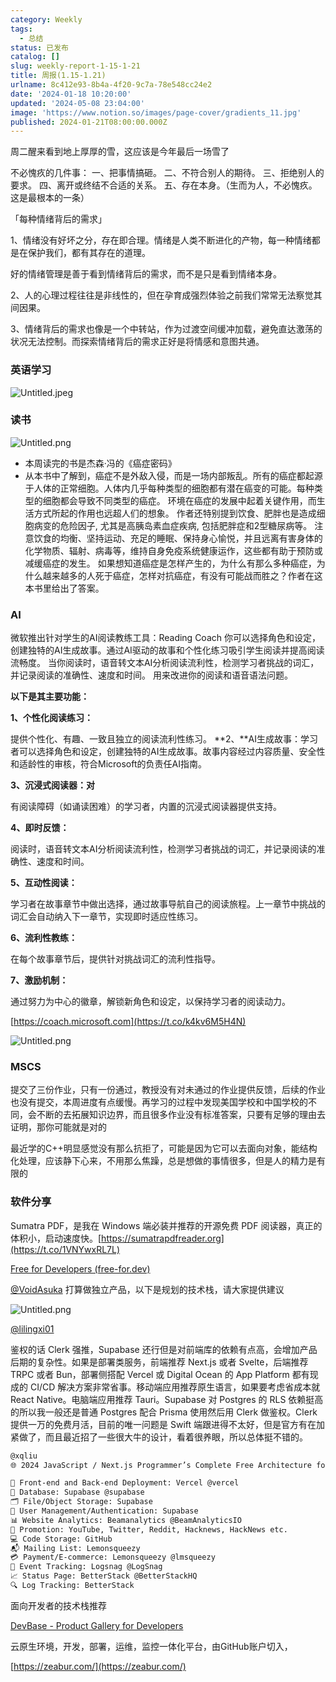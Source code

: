 ```yaml
---
category: Weekly
tags:
  - 总结
status: 已发布
catalog: []
slug: weekly-report-1-15-1-21
title: 周报(1.15-1.21)
urlname: 8c412e93-8b4a-4f20-9c7a-78e548cc24e2
date: '2024-01-18 10:20:00'
updated: '2024-05-08 23:04:00'
image: 'https://www.notion.so/images/page-cover/gradients_11.jpg'
published: 2024-01-21T08:00:00.000Z
---
```


周二醒来看到地上厚厚的雪，这应该是今年最后一场雪了


不必愧疚的几件事：
一、把事情搞砸。
二、不符合别人的期待。
三、拒绝别人的要求。
四、离开或终结不合适的关系。
五、存在本身。（生而为人，不必愧疚。这是最根本的一条）


「每种情绪背后的需求」


1、情绪没有好坏之分，存在即合理。情绪是人类不断进化的产物，每一种情绪都是在保护我们，都有其存在的道理。


好的情绪管理是善于看到情绪背后的需求，而不是只是看到情绪本身。


2、人的心理过程往往是非线性的，但在孕育成强烈体验之前我们常常无法察觉其间因果。


3、情绪背后的需求也像是一个中转站，作为过渡空间缓冲加载，避免直达激荡的状况无法控制。而探索情绪背后的需求正好是将情感和意图共通。


### 英语学习


![Untitled.jpeg](https://prod-files-secure.s3.us-west-2.amazonaws.com/5d24fe63-e567-4804-86f9-9fdc62e13082/faec46dc-9da5-4799-b905-c316418f1168/Untitled.jpeg?X-Amz-Algorithm=AWS4-HMAC-SHA256&X-Amz-Content-Sha256=UNSIGNED-PAYLOAD&X-Amz-Credential=ASIAZI2LB466VOCMIGDQ%2F20250301%2Fus-west-2%2Fs3%2Faws4_request&X-Amz-Date=20250301T213254Z&X-Amz-Expires=3600&X-Amz-Security-Token=IQoJb3JpZ2luX2VjEHQaCXVzLXdlc3QtMiJGMEQCICcMnBcfG2ZKll3olMrjFNWBQucQWafnLkd8OGDGJrnwAiBqlB5eThyRrTXaesDCSqLQFBQMbeobA1aQVn7pEG47hyqIBAit%2F%2F%2F%2F%2F%2F%2F%2F%2F%2F8BEAAaDDYzNzQyMzE4MzgwNSIMrSyfk8dCOrSJJS0TKtwDqm3Hf95gPjKggBsaxPmj3aZHSRZlTcDmJ2txZVqb7JdCAVuvt5Uqrnd4fxZe48CfYp8kgKK03MbrEDh7FASJY9UGhkRMAHTZcrUSscCbPinB6M1HxVDuNzj7LlBdAyJxq%2BBCJu5qUj1cwHHZA0g3rSzJhWwQM9aRwuxfndLZU5USxMhuTp%2FChHLs4o4kmosDGVMNdUd%2FinJocqtd0gbKFGJjn2bcgQ4QngANDe6MVi79I5%2BpcDQS8XeyaB%2FniZWeMelqAHgcXccKvX3%2FG0sveKGGX6%2Fl5P0gATiV7kJ9z7bjocC%2BRrtbnpN70xuMwcTnujUJ7iOxi6B86XEuyk2AHxHq0ap9%2FTlJ6z4MZ%2FaKrd4bGLGtjn0KW8%2BA257EviDRJC1XHjJI30Rq3GQZ6NtT8ZqU%2Fm%2FInOiRwSCPRUUQF%2Bv4wK9lTFlS710BmawIBsVFIYGUBBqqq6Ko70qS5yPFv1%2Fr5GYuk4LO18vK%2FDBj2uq1IeUQRNaAcdv6CMDrtr6cfoT2OLVNvDgwlqvtnSAJlczCftAXx7fwLoGcxqGiI2vVOsk0JNcGXtSnu4u63kLHWtTBFNfLkNZOmC3jlNF%2BVPrlYl5G04Ne0MjmEQNwxpUJChV0uuktRib1uFYwo8WNvgY6pgHm1%2F2G825DiTQlGVzHFQwrgxFD4Zjz24pfdM%2BNbOhO72JNufPIxMbZsd95kKMq6KtQXVbA6%2FohL7AiyAtYyYNe9jScNzzSWIJ2J6BVUHo2Ol2LVH7KK799mI0waVHufFuqRmCEraEPejDk88QE70nItgvcZfQ2JF7WSZEhykQhZXsbRLdhI8nMpeTiWMcxh1xXHJYK2iR7nALlZIImZHfmIe1VkufA&X-Amz-Signature=b663fda513cfc9928c70126e09c13945495057ea64835c1ca483ba302003741c&X-Amz-SignedHeaders=host&x-id=GetObject)


### 读书


![Untitled.png](https://prod-files-secure.s3.us-west-2.amazonaws.com/5d24fe63-e567-4804-86f9-9fdc62e13082/08aff459-da99-4ed5-87c6-1f4c95b62ac3/Untitled.png?X-Amz-Algorithm=AWS4-HMAC-SHA256&X-Amz-Content-Sha256=UNSIGNED-PAYLOAD&X-Amz-Credential=ASIAZI2LB466VOCMIGDQ%2F20250301%2Fus-west-2%2Fs3%2Faws4_request&X-Amz-Date=20250301T213254Z&X-Amz-Expires=3600&X-Amz-Security-Token=IQoJb3JpZ2luX2VjEHQaCXVzLXdlc3QtMiJGMEQCICcMnBcfG2ZKll3olMrjFNWBQucQWafnLkd8OGDGJrnwAiBqlB5eThyRrTXaesDCSqLQFBQMbeobA1aQVn7pEG47hyqIBAit%2F%2F%2F%2F%2F%2F%2F%2F%2F%2F8BEAAaDDYzNzQyMzE4MzgwNSIMrSyfk8dCOrSJJS0TKtwDqm3Hf95gPjKggBsaxPmj3aZHSRZlTcDmJ2txZVqb7JdCAVuvt5Uqrnd4fxZe48CfYp8kgKK03MbrEDh7FASJY9UGhkRMAHTZcrUSscCbPinB6M1HxVDuNzj7LlBdAyJxq%2BBCJu5qUj1cwHHZA0g3rSzJhWwQM9aRwuxfndLZU5USxMhuTp%2FChHLs4o4kmosDGVMNdUd%2FinJocqtd0gbKFGJjn2bcgQ4QngANDe6MVi79I5%2BpcDQS8XeyaB%2FniZWeMelqAHgcXccKvX3%2FG0sveKGGX6%2Fl5P0gATiV7kJ9z7bjocC%2BRrtbnpN70xuMwcTnujUJ7iOxi6B86XEuyk2AHxHq0ap9%2FTlJ6z4MZ%2FaKrd4bGLGtjn0KW8%2BA257EviDRJC1XHjJI30Rq3GQZ6NtT8ZqU%2Fm%2FInOiRwSCPRUUQF%2Bv4wK9lTFlS710BmawIBsVFIYGUBBqqq6Ko70qS5yPFv1%2Fr5GYuk4LO18vK%2FDBj2uq1IeUQRNaAcdv6CMDrtr6cfoT2OLVNvDgwlqvtnSAJlczCftAXx7fwLoGcxqGiI2vVOsk0JNcGXtSnu4u63kLHWtTBFNfLkNZOmC3jlNF%2BVPrlYl5G04Ne0MjmEQNwxpUJChV0uuktRib1uFYwo8WNvgY6pgHm1%2F2G825DiTQlGVzHFQwrgxFD4Zjz24pfdM%2BNbOhO72JNufPIxMbZsd95kKMq6KtQXVbA6%2FohL7AiyAtYyYNe9jScNzzSWIJ2J6BVUHo2Ol2LVH7KK799mI0waVHufFuqRmCEraEPejDk88QE70nItgvcZfQ2JF7WSZEhykQhZXsbRLdhI8nMpeTiWMcxh1xXHJYK2iR7nALlZIImZHfmIe1VkufA&X-Amz-Signature=78d4bc7636ba074b7d60f48a936e4bc8e6fdaf2b04869b6d65429b08fe47afad&X-Amz-SignedHeaders=host&x-id=GetObject)

- 本周读完的书是杰森·冯的《癌症密码》
- 从本书中了解到，癌症不是外敌入侵，而是一场内部叛乱。所有的癌症都起源于人体的正常细胞。人体内几乎每种类型的细胞都有潜在癌变的可能。每种类型的细胞都会导致不同类型的癌症。
环境在癌症的发展中起着关键作用，而生活方式所起的作用也远超人们的想象。
作者还特别提到饮食、肥胖也是造成细胞病变的危险因子, 尤其是高胰岛素血症疾病, 包括肥胖症和2型糖尿病等。
注意饮食的均衡、坚持运动、充足的睡眠、保持身心愉悦，并且远离有害身体的化学物质、辐射、病毒等，维持自身免疫系统健康运作，这些都有助于预防或减缓癌症的发生。
如果想知道癌症是怎样产生的，为什么有那么多种癌症，为什么越来越多的人死于癌症，怎样对抗癌症，有没有可能战而胜之？作者在这本书里给出了答案。

### AI


微软推出针对学生的AI阅读教练工具：Reading Coach
你可以选择角色和设定，创建独特的AI生成故事。通过AI驱动的故事和个性化练习吸引学生阅读并提高阅读流畅度。
当你阅读时，语音转文本AI分析阅读流利性，检测学习者挑战的词汇，并记录阅读的准确性、速度和时间。
用来改进你的阅读和语音语法问题。


**以下是其主要功能：**


**1、个性化阅读练习：**


提供个性化、有趣、一致且独立的阅读流利性练习。
**2、**AI生成故事：学习者可以选择角色和设定，创建独特的AI生成故事。故事内容经过内容质量、安全性和适龄性的审核，符合Microsoft的负责任AI指南。


**3、沉浸式阅读器：对**


有阅读障碍（如诵读困难）的学习者，内置的沉浸式阅读器提供支持。


**4、即时反馈：**


阅读时，语音转文本AI分析阅读流利性，检测学习者挑战的词汇，并记录阅读的准确性、速度和时间。


**5、互动性阅读：**


学习者在故事章节中做出选择，通过故事导航自己的阅读旅程。上一章节中挑战的词汇会自动纳入下一章节，实现即时适应性练习。


**6、流利性教练：**


在每个故事章节后，提供针对挑战词汇的流利性指导。


**7、激励机制：**


通过努力为中心的徽章，解锁新角色和设定，以保持学习者的阅读动力。


[https://coach.microsoft.com](https://t.co/k4kv6M5H4N)


![Untitled.png](https://prod-files-secure.s3.us-west-2.amazonaws.com/5d24fe63-e567-4804-86f9-9fdc62e13082/8f53d036-0cfc-469d-a837-f15107675ae4/Untitled.png?X-Amz-Algorithm=AWS4-HMAC-SHA256&X-Amz-Content-Sha256=UNSIGNED-PAYLOAD&X-Amz-Credential=ASIAZI2LB466VOCMIGDQ%2F20250301%2Fus-west-2%2Fs3%2Faws4_request&X-Amz-Date=20250301T213254Z&X-Amz-Expires=3600&X-Amz-Security-Token=IQoJb3JpZ2luX2VjEHQaCXVzLXdlc3QtMiJGMEQCICcMnBcfG2ZKll3olMrjFNWBQucQWafnLkd8OGDGJrnwAiBqlB5eThyRrTXaesDCSqLQFBQMbeobA1aQVn7pEG47hyqIBAit%2F%2F%2F%2F%2F%2F%2F%2F%2F%2F8BEAAaDDYzNzQyMzE4MzgwNSIMrSyfk8dCOrSJJS0TKtwDqm3Hf95gPjKggBsaxPmj3aZHSRZlTcDmJ2txZVqb7JdCAVuvt5Uqrnd4fxZe48CfYp8kgKK03MbrEDh7FASJY9UGhkRMAHTZcrUSscCbPinB6M1HxVDuNzj7LlBdAyJxq%2BBCJu5qUj1cwHHZA0g3rSzJhWwQM9aRwuxfndLZU5USxMhuTp%2FChHLs4o4kmosDGVMNdUd%2FinJocqtd0gbKFGJjn2bcgQ4QngANDe6MVi79I5%2BpcDQS8XeyaB%2FniZWeMelqAHgcXccKvX3%2FG0sveKGGX6%2Fl5P0gATiV7kJ9z7bjocC%2BRrtbnpN70xuMwcTnujUJ7iOxi6B86XEuyk2AHxHq0ap9%2FTlJ6z4MZ%2FaKrd4bGLGtjn0KW8%2BA257EviDRJC1XHjJI30Rq3GQZ6NtT8ZqU%2Fm%2FInOiRwSCPRUUQF%2Bv4wK9lTFlS710BmawIBsVFIYGUBBqqq6Ko70qS5yPFv1%2Fr5GYuk4LO18vK%2FDBj2uq1IeUQRNaAcdv6CMDrtr6cfoT2OLVNvDgwlqvtnSAJlczCftAXx7fwLoGcxqGiI2vVOsk0JNcGXtSnu4u63kLHWtTBFNfLkNZOmC3jlNF%2BVPrlYl5G04Ne0MjmEQNwxpUJChV0uuktRib1uFYwo8WNvgY6pgHm1%2F2G825DiTQlGVzHFQwrgxFD4Zjz24pfdM%2BNbOhO72JNufPIxMbZsd95kKMq6KtQXVbA6%2FohL7AiyAtYyYNe9jScNzzSWIJ2J6BVUHo2Ol2LVH7KK799mI0waVHufFuqRmCEraEPejDk88QE70nItgvcZfQ2JF7WSZEhykQhZXsbRLdhI8nMpeTiWMcxh1xXHJYK2iR7nALlZIImZHfmIe1VkufA&X-Amz-Signature=17a1c7b66827db5291fe8386264d3a1368d68d06f0e1ea7bfe711196323618a2&X-Amz-SignedHeaders=host&x-id=GetObject)


### MSCS


提交了三份作业，只有一份通过，教授没有对未通过的作业提供反馈，后续的作业也没有提交，本周进度有点缓慢。再学习的过程中发现美国学校和中国学校的不同，会不断的去拓展知识边界，而且很多作业没有标准答案，只要有足够的理由去证明，那你可能就是对的


最近学的C++明显感觉没有那么抗拒了，可能是因为它可以去面向对象，能结构化处理，应该静下心来，不用那么焦躁，总是想做的事情很多，但是人的精力是有限的


### 软件分享


Sumatra PDF，是我在 Windows 端必装并推荐的开源免费 PDF 阅读器，真正的体积小，启动速度快。[https://sumatrapdfreader.org](https://t.co/1VNYwxRL7L)


[Free for Developers (free-for.dev)](https://free-for.dev/#/)


[@VoidAsuka](https://twitter.com/VoidAsuka) 打算做独立产品，以下是规划的技术栈，请大家提供建议


![Untitled.png](https://prod-files-secure.s3.us-west-2.amazonaws.com/5d24fe63-e567-4804-86f9-9fdc62e13082/93561a3c-b2bc-4a43-bbc5-67e3f740ed5e/Untitled.png?X-Amz-Algorithm=AWS4-HMAC-SHA256&X-Amz-Content-Sha256=UNSIGNED-PAYLOAD&X-Amz-Credential=ASIAZI2LB466VOCMIGDQ%2F20250301%2Fus-west-2%2Fs3%2Faws4_request&X-Amz-Date=20250301T213254Z&X-Amz-Expires=3600&X-Amz-Security-Token=IQoJb3JpZ2luX2VjEHQaCXVzLXdlc3QtMiJGMEQCICcMnBcfG2ZKll3olMrjFNWBQucQWafnLkd8OGDGJrnwAiBqlB5eThyRrTXaesDCSqLQFBQMbeobA1aQVn7pEG47hyqIBAit%2F%2F%2F%2F%2F%2F%2F%2F%2F%2F8BEAAaDDYzNzQyMzE4MzgwNSIMrSyfk8dCOrSJJS0TKtwDqm3Hf95gPjKggBsaxPmj3aZHSRZlTcDmJ2txZVqb7JdCAVuvt5Uqrnd4fxZe48CfYp8kgKK03MbrEDh7FASJY9UGhkRMAHTZcrUSscCbPinB6M1HxVDuNzj7LlBdAyJxq%2BBCJu5qUj1cwHHZA0g3rSzJhWwQM9aRwuxfndLZU5USxMhuTp%2FChHLs4o4kmosDGVMNdUd%2FinJocqtd0gbKFGJjn2bcgQ4QngANDe6MVi79I5%2BpcDQS8XeyaB%2FniZWeMelqAHgcXccKvX3%2FG0sveKGGX6%2Fl5P0gATiV7kJ9z7bjocC%2BRrtbnpN70xuMwcTnujUJ7iOxi6B86XEuyk2AHxHq0ap9%2FTlJ6z4MZ%2FaKrd4bGLGtjn0KW8%2BA257EviDRJC1XHjJI30Rq3GQZ6NtT8ZqU%2Fm%2FInOiRwSCPRUUQF%2Bv4wK9lTFlS710BmawIBsVFIYGUBBqqq6Ko70qS5yPFv1%2Fr5GYuk4LO18vK%2FDBj2uq1IeUQRNaAcdv6CMDrtr6cfoT2OLVNvDgwlqvtnSAJlczCftAXx7fwLoGcxqGiI2vVOsk0JNcGXtSnu4u63kLHWtTBFNfLkNZOmC3jlNF%2BVPrlYl5G04Ne0MjmEQNwxpUJChV0uuktRib1uFYwo8WNvgY6pgHm1%2F2G825DiTQlGVzHFQwrgxFD4Zjz24pfdM%2BNbOhO72JNufPIxMbZsd95kKMq6KtQXVbA6%2FohL7AiyAtYyYNe9jScNzzSWIJ2J6BVUHo2Ol2LVH7KK799mI0waVHufFuqRmCEraEPejDk88QE70nItgvcZfQ2JF7WSZEhykQhZXsbRLdhI8nMpeTiWMcxh1xXHJYK2iR7nALlZIImZHfmIe1VkufA&X-Amz-Signature=09e767ee4937e74742c173b6536c8f92eec24f2ae3cff12db007ce9732d922c4&X-Amz-SignedHeaders=host&x-id=GetObject)


[@lilingxi01](https://twitter.com/lilingxi01)


鉴权的话 Clerk 强推，Supabase 还行但是对前端库的依赖有点高，会增加产品后期的复杂性。如果是部署类服务，前端推荐 Next.js 或者 Svelte，后端推荐 TRPC 或者 Bun，部署侧搭配 Vercel 或 Digital Ocean 的 App Platform 都有现成的 CI/CD 解决方案非常省事。移动端应用推荐原生语言，如果要考虑省成本就 React Native。电脑端应用推荐 Tauri。Supabase 对 Postgres 的 RLS 依赖挺高的所以我一般还是普通 Postgres 配合 Prisma 使用然后用 Clerk 做鉴权。Clerk 提供一万的免费月活，目前的唯一问题是 Swift 端跟进得不太好，但是官方有在加紧做了，而且最近招了一些很大牛的设计，看着很养眼，所以总体挺不错的。


```markdown
@xqliu
🌐 2024 JavaScript / Next.js Programmer’s Complete Free Architecture for solo entrepreneur:

🔧 Front-end and Back-end Deployment: Vercel @vercel
💾 Database: Supabase @supabase
🗂️ File/Object Storage: Supabase
👥 User Management/Authentication: Supabase
📊 Website Analytics: Beamanalytics @BeamAnalyticsIO
📣 Promotion: YouTube, Twitter, Reddit, Hacknews, HackNews etc. 
💻 Code Storage: GitHub
📬 Mailing List: Lemonsqueezy
💳 Payment/E-commerce: Lemonsqueezy @lmsqueezy
📌 Event Tracking: Logsnag @LogSnag
📈 Status Page: BetterStack @BetterStackHQ
🔍 Log Tracking: BetterStack
```


面向开发者的技术栈推荐


[DevBase - Product Gallery for Developers](https://devbase.fyi/)


云原生环境，开发，部署，运维，监控一体化平台，由GitHub账户切入，


[https://zeabur.com/](https://zeabur.com/)

